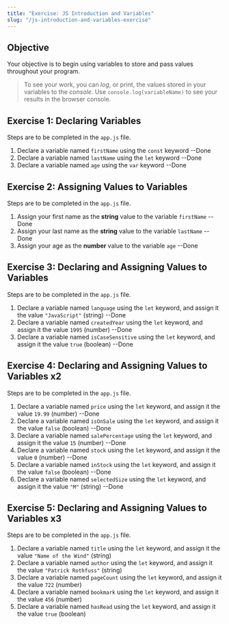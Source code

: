 ```yaml
---
title: "Exercise: JS Introduction and Variables"
slug: "/js-introduction-and-variables-exercise"
---
```


## Objective

Your objective is to begin using variables to store and pass values throughout your program.

> To see your work, you can _log_, or print, the values stored in your variables to the _console_. Use `console.log(variableName)` to see your results in the browser console.

## Exercise 1: Declaring Variables

Steps are to be completed in the `app.js` file.

1. Declare a variable named `firstName` using the `const` keyword --Done
2. Declare a variable named `lastName` using the `let` keyword --Done
3. Declare a variable named `age` using the `var` keyword --Done

## Exercise 2: Assigning Values to Variables

Steps are to be completed in the `app.js` file.

1. Assign your first name as the **string** value to the variable `firstName` --Done    
2. Assign your last name as the **string** value to the variable `lastName` --Done
3. Assign your age as the **number** value to the variable `age` --Done

## Exercise 3: Declaring and Assigning Values to Variables

Steps are to be completed in the `app.js` file.

1. Declare a variable named `language` using the `let` keyword, and assign it the value `"JavaScript"` (string) --Done
2. Declare a variable named `createdYear` using the `let` keyword, and assign it the value `1995` (number) --Done
3. Declare a variable named `isCaseSensitive` using the `let` keyword, and assign it the value `true` (boolean) --Done

## Exercise 4: Declaring and Assigning Values to Variables x2

Steps are to be completed in the `app.js` file.

1. Declare a variable named `price` using the `let` keyword, and assign it the value `19.99` (number) --Done
2. Declare a variable named `isOnSale` using the `let` keyword, and assign it the value `false` (boolean) --Done
3. Declare a variable named `salePercentage` using the `let` keyword, and assign it the value `15` (number) --Done
4. Declare a variable named `stock` using the `let` keyword, and assign it the value `0` (number) --Done
5. Declare a variable named `inStock` using the `let` keyword, and assign it the value `false` (boolean) --Done
6. Declare a variable named `selectedSize` using the `let` keyword, and assign it the value `"M"` (string) --Done

## Exercise 5: Declaring and Assigning Values to Variables x3

Steps are to be completed in the `app.js` file.

1. Declare a variable named `title` using the `let` keyword, and assign it the value `"Name of the Wind"` (string)
2. Declare a variable named `author` using the `let` keyword, and assign it the value `"Patrick Rothfuss"` (string)
3. Declare a variable named `pageCount` using the `let` keyword, and assign it the value `722` (number)
4. Declare a variable named `bookmark` using the `let` keyword, and assign it the value `456` (number)
5. Declare a variable named `hasRead` using the `let` keyword, and assign it the value `true` (boolean)
